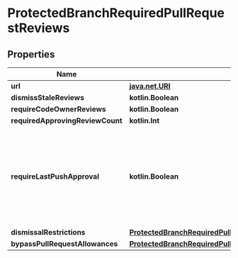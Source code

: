 
# ProtectedBranchRequiredPullRequestReviews

## Properties
Name | Type | Description | Notes
------------ | ------------- | ------------- | -------------
**url** | [**java.net.URI**](java.net.URI.md) |  | 
**dismissStaleReviews** | **kotlin.Boolean** |  |  [optional]
**requireCodeOwnerReviews** | **kotlin.Boolean** |  |  [optional]
**requiredApprovingReviewCount** | **kotlin.Int** |  |  [optional]
**requireLastPushApproval** | **kotlin.Boolean** | Whether the most recent push must be approved by someone other than the person who pushed it. |  [optional]
**dismissalRestrictions** | [**ProtectedBranchRequiredPullRequestReviewsDismissalRestrictions**](ProtectedBranchRequiredPullRequestReviewsDismissalRestrictions.md) |  |  [optional]
**bypassPullRequestAllowances** | [**ProtectedBranchRequiredPullRequestReviewsBypassPullRequestAllowances**](ProtectedBranchRequiredPullRequestReviewsBypassPullRequestAllowances.md) |  |  [optional]



